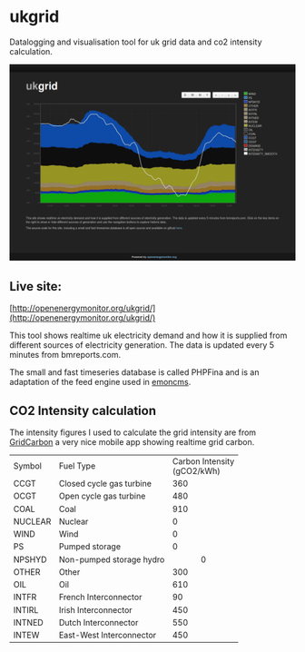 # ukgrid

Datalogging and visualisation tool for uk grid data and co2 intensity calculation.
 
![ukgrid.png](ukgrid.png)

## Live site:

[http://openenergymonitor.org/ukgrid/](http://openenergymonitor.org/ukgrid/)


This tool shows realtime uk electricity demand and how it is supplied from different sources of electricity generation. The data is updated every 5 minutes from bmreports.com.

The small and fast timeseries database is called PHPFina and is an adaptation of the feed engine used in [emoncms](http://github.com/emoncms/emoncms).

## CO2 Intensity calculation

The intensity figures I used to calculate the grid intensity are from [GridCarbon](http://www.gridcarbon.uk/#calculation) a very nice mobile app showing realtime grid carbon.

<table>
  <tbody>
    <tr><td>Symbol</td><td>Fuel Type</td><td>Carbon Intensity<br>(gCO2/kWh)</td>
    <tr><td>CCGT</td><td>Closed cycle gas turbine</td><td>360</td></tr>
    <tr><td>OCGT</td><td>Open cycle gas turbine</td><td>480</td></tr>
    <tr><td>COAL</td><td>Coal</td><td>910</td></tr>
    <tr><td>NUCLEAR</td><td>Nuclear</td><td>0</td></tr>
    <tr><td>WIND</td><td>Wind</td><td>0</td></tr>
    <tr><td>PS</td><td>Pumped storage</td><td>0</td></tr>
    <tr><td>NPSHYD</td><td>Non-pumped storage hydro</td><td align="center">0</td></tr>
    <tr><td>OTHER</td><td>Other</td><td>300</td></tr>
    <tr><td>OIL</td><td>Oil</td><td>610</td></tr>
    <tr><td>INTFR</td><td>French Interconnector</td><td>90</td></tr>
    <tr><td>INTIRL</td><td>Irish Interconnector</td><td>450</td></tr>
    <tr><td>INTNED</td><td>Dutch Interconnector</td><td>550</td></tr>
    <tr><td>INTEW</td><td>East-West Interconnector</td><td>450</td></tr>
  </tbody>
</table>
